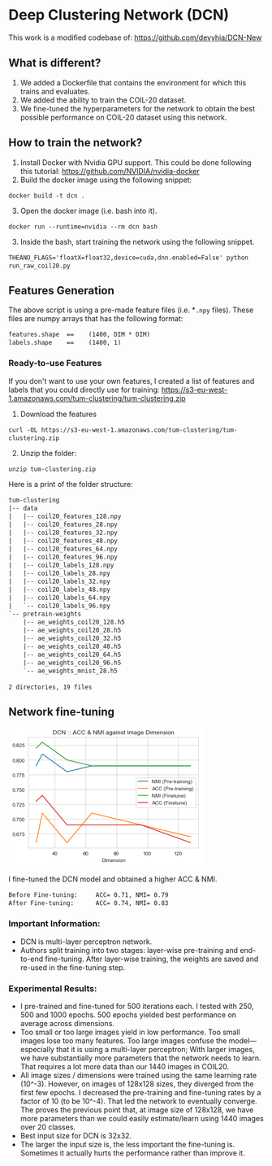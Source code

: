 # Deep Clustering Network (DCN)

This work is a modified codebase of: https://github.com/devyhia/DCN-New

## What is different?
1. We added a Dockerfile that contains the environment for which this trains and evaluates.
2. We added the ability to train the COIL-20 dataset.
3. We fine-tuned the hyperparameters for the network to obtain the best possible performance on COIL-20 dataset using this network.

## How to train the network?

1. Install Docker with Nvidia GPU support. This could be done following this tutorial: https://github.com/NVIDIA/nvidia-docker
2. Build the docker image using the following snippet:
```
docker build -t dcn .
```
3. Open the docker image (i.e. bash into it).
```
docker run --runtime=nvidia --rm dcn bash
```
3. Inside the bash, start training the network using the following snippet.
```
THEANO_FLAGS='floatX=float32,device=cuda,dnn.enabled=False' python run_raw_coil20.py
```

## Features Generation

The above script is using a pre-made feature files (i.e. *`.npy` files). These files are numpy arrays that has the following format:
```
features.shape  ==    (1400, DIM * DIM)
labels.shape    ==    (1400, 1)
```

### Ready-to-use Features

If you don't want to use your own features, I created a list of features and labels that you could directly use for training: https://s3-eu-west-1.amazonaws.com/tum-clustering/tum-clustering.zip

1. Download the features
```
curl -OL https://s3-eu-west-1.amazonaws.com/tum-clustering/tum-clustering.zip
```
2. Unzip the folder:
```
unzip tum-clustering.zip
```

Here is a print of the folder structure:
```
tum-clustering
|-- data
|   |-- coil20_features_128.npy
|   |-- coil20_features_28.npy
|   |-- coil20_features_32.npy
|   |-- coil20_features_48.npy
|   |-- coil20_features_64.npy
|   |-- coil20_features_96.npy
|   |-- coil20_labels_128.npy
|   |-- coil20_labels_28.npy
|   |-- coil20_labels_32.npy
|   |-- coil20_labels_48.npy
|   |-- coil20_labels_64.npy
|   `-- coil20_labels_96.npy
`-- pretrain-weights
    |-- ae_weights_coil20_128.h5
    |-- ae_weights_coil20_28.h5
    |-- ae_weights_coil20_32.h5
    |-- ae_weights_coil20_48.h5
    |-- ae_weights_coil20_64.h5
    |-- ae_weights_coil20_96.h5
    `-- ae_weights_mnist_28.h5

2 directories, 19 files
```

## Network fine-tuning

![Finetune Comparison](dcn-finetune.png)

I fine-tuned the DCN model and obtained a higher ACC & NMI.

```
Before Fine-tuning:     ACC= 0.71, NMI= 0.79
After Fine-tuning:      ACC= 0.74, NMI= 0.83
```

### Important Information:
- DCN is multi-layer perceptron network.
- Authors split training into two stages: layer-wise pre-training and end-to-end fine-tuning. After layer-wise training, the weights are saved and re-used in the fine-tuning step.

### Experimental Results:
- I pre-trained and fine-tuned for 500 iterations each. I tested with 250, 500 and 1000 epochs. 500 epochs yielded best performance on average across dimensions.
- Too small or too large images yield in low performance. Too small images lose too many features. Too large images confuse the model— especially that it is using a multi-layer perceptron; With larger images, we have substantially more parameters that the network needs to learn. That requires a lot more data than our 1440 images in COIL20.
- All image sizes / dimensions were trained using the same learning rate (10^-3). However, on images of 128x128 sizes, they diverged from the first few epochs. I decreased the pre-training and fine-tuning rates by a factor of 10 (to be 10^-4). That led the network to eventually converge. The proves the previous point that, at image size of 128x128, we have more parameters than we could easily estimate/learn using 1440 images over 20 classes.
- Best input size for DCN is 32x32.
- The larger the input size is, the less important the fine-tuning is. Sometimes it actually hurts the performance rather than improve it.
